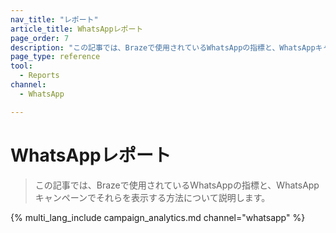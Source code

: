 ```yaml
---
nav_title: "レポート"
article_title: WhatsAppレポート
page_order: 7
description: "この記事では、Brazeで使用されているWhatsAppの指標と、WhatsAppキャンペーンでそれらを表示する方法について説明します。"
page_type: reference
tool:
  - Reports
channel:
  - WhatsApp

---
```


# WhatsAppレポート

> この記事では、Brazeで使用されているWhatsAppの指標と、WhatsAppキャンペーンでそれらを表示する方法について説明します。

{% multi_lang_include campaign_analytics.md channel="whatsapp" %}


